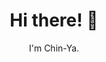 <h1 align='center'> Hi there! 👋 </h1>
<p align='center'>I'm Chin-Ya.</p>

<!-- <p align='center'>You can find me @ [![Linkedin](https://i.stack.imgur.com/gVE0j.png) LinkedIn](www.linkedin.com/in/c3y1huang/).</p> -->

<!--
**c3y1huang/c3y1huang** is a ✨ _special_ ✨ repository because its `README.md` (this file) appears on your GitHub profile.

Here are some ideas to get you started:

- 🔭 I’m currently working on ...
- 🌱 I’m currently learning ...
- 👯 I’m looking to collaborate on ...
- 🤔 I’m looking for help with ...
- 💬 Ask me about ...
- 📫 How to reach me: ...
- 😄 Pronouns: ...
- ⚡ Fun fact: ...
-->
